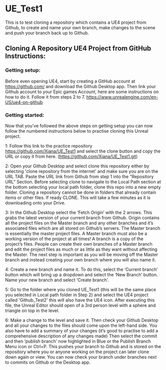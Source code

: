 # UE_Test1

This is to test cloning a repository which contains a UE4 project from Github, to create and name your own branch, make changes to the scene and push your branch back up to Github.


## Cloning A Repository UE4 Project from GitHub Instructions: 

### Getting setup:
Before even opening UE4, start by creating a GitHub account at https://github.com/ and download the Github Desktop app.
Then link your Github account to your Epic games Account, here are some instructions on how to do it. Follow it from steps 2 to 7. https://www.unrealengine.com/en-US/ue4-on-github


### Getting started:
Now that you've followed the above steps on getting setup you can now follow the numbered instructions below to practise cloning this Unreal project.

1: Follow this link to the practice repository https://github.com/Xjana/UE_Test1 and select the clone button and copy the URL or copy it from here. (https://github.com/Xjana/UE_Test1.git)

2: Open your Github Desktop and select clone this repository either by selecting 'clone repository from the internet' and make sure you are on the URL TAB. Paste the URL link from Github from step 1 into the “Repository URL” Section. Before selecting clone to navigate to the Local Path section at the bottom selecting your local path folder, clone this repo into a new empty folder. Cloning a repository cannot be done in folders that already contain items or other files. If ready CLONE. This will take a few minutes as it is downloading onto your Drive.

3: In the Github Desktop select the ‘Fetch Origin’ with the 2 arrows. This grabs the latest version of your current branch from Github. Origin contains all the project files on the Master branch and any other branches and it’s associated files which are all stored on Github’s servers. The Master branch is essentially the master project files. A Master branch must also be a working version of the project at all times! A branch is a copy of the project’s files. People can create their own branches of a Master branch and edit the project files as much or as little as they want without affecting the Master. The next step is important as you will be moving off the Master branch and instead creating your own branch where you will also name it.

4: Create a new branch and name it. To do this, select the ‘Current branch’ button which will bring up a dropdown and select the ‘New Branch’ button. Name your new branch and select ‘Create branch’.

5: Go to the folder where you cloned UE_Test1 (this will be the same place you selected in Local path folder in Step 2) and select the UE4 project called 'Github_Test2' this will also have the UE4 icon. After executing this file, the Unreal Editor should open of a 3rd person level with a sphere and triangle on top in the level.

6: Make a change to the level and save it. Then check your Github Desktop and all your changes to the files should come upon the left-hand side. You also have to add a summary of your changes (it’s good to practise to add a comprehensive description of any changes made) Then select the commit and then ‘publish branch’ now highlighted in Blue or the  Publish Branch Menu icon or Ctrl+P. This pushes your branch to Github and is stored on the repository where you or anyone working on the project can later clone down again or view. You can now check your branch under branches next to commits on Github or the Desktop app.
